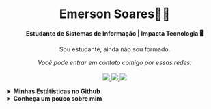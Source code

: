 <h1 align="center">Emerson Soares👋🏻</h1>

<p align="center">
    <b>Estudante de Sistemas de Informação | Impacta Tecnologia 🖥</b>
</p>
<p align="center">
    Sou estudante, ainda não sou formado.
</p>
<p align="center">
    <em>Você pode entrar em contato comigo por essas redes:</em>
    <br/><br/>
    <a href="https://github.com/emersonsoaresdasilva" target="_blank">
      <img src="https://img.shields.io/badge/-Github-000?logo=github&style=for-the-badge&logoColor=white"/>
    </a>
    <a href="https://www.linkedin.com/in/emersonsoaresdasilva" target="_blank">
      <img src="https://img.shields.io/badge/-LinkedIn-0077B5?logo=linkedin&style=for-the-badge&logoColor=white"/>
    </a>
    <a href="mailto:emersonsoares2001@gmail.com" target="_blank">
      <img src="https://img.shields.io/badge/-Gmail-c14438?logo=gmail&style=for-the-badge&logoColor=white"/>
    </a>
</p>
<details>
    <summary><b>Minhas Estátisticas no Github</b></summary>
    <br/>
    <p align="center">
        <img src="https://github-readme-stats.vercel.app/api?username=emersonsoaresdasilva&theme=dark&show_icons=true&include_all_commits=true" alt="Estátisticas Gerais" />
    </p>
    <p align="center">
        <img src="https://github-readme-stats.vercel.app/api/top-langs?username=emersonsoaresdasilva&theme=dark" alt="Techs utilizadas nos projetos" />
    </p>
</details>

<details>
    <summary><b>Conheça um pouco sobre mim</b></summary>
    <br/>
 
Estou cursando Sistemas de Informação na <strong>Faculdade Impacta Tecnologia</strong>, onde alcançamos conhecimentos atuais, principalmente no que há de mais importante no âmbito profissional, a comunicação e expressão de ideias, soluções, habilidades e coerência naquilo que apresentamos.

Atuo na gestão de cursos e disciplinas EAD do Centro Universitário Sumaré, empresa onde trabalho atualmente. 🎓

Além disso, já prestei serviço voluntário pela Federação Paulista de Desportos para Cegos, orientando as equipes e seus jogadores em partidas de Futebol de cinco e Goalball. 🎖

O comprometimento é uma das qualidades no qual me identifico muito. 😇
# Adquirindo conhecimento:
* Django Web Framework (Python). 🆕
* Linguagem de programação Python. 🐍

# Cursos realizados:
- [X] FIT → Programando com a Linguagem Python ⤵
- [X] FIAP → Nano Course Python
- [X] FIAP → Nano Course Soluções Tecnológicas Emergentes
- [X] Cisco → Cybersecurity Essentials 
- [X] Cisco → Introduction to Cybersecurity ✔
